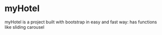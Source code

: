 # myHotel
myHotel is a project built with bootstrap in easy and fast way: has functions like sliding carousel
